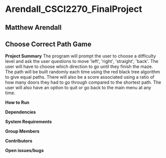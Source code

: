 # Arendall_CSCI2270_FinalProject

## Matthew Arendall
## Choose Correct Path Game

**Project Summary**
The program will prompt the user to choose a difficulty level and ask 
the user questions to move 'left', 'right', 'straight', 'back'.
The user will have to choose which direction to go until they finish the 
maze. The path will be built randomly each time using the red black tree
algorithm to give equal paths. There will also be a score associated
using a ratio of how many doors they had to go through compared to the shortest
path. The user will also have an option to quit or go back to the main
menu at any time.

**How to Run**

**Dependencies**

**System Requirements**

**Group	Members**

**Contributors**

**Open issues/bugs**
